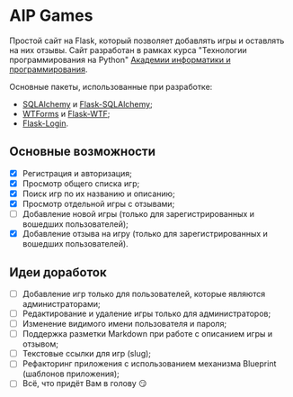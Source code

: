 # AIP Games

Простой сайт на Flask, который позволяет добавлять игры и оставлять на них отзывы.
Сайт разработан в рамках курса "Технологии программирования на Python" 
[Академии информатики и программирования](https://aip.itmo.ru).

Основные пакеты, использованные при разработке:

- [SQLAlchemy](https://www.sqlalchemy.org/) и [Flask-SQLAlchemy](https://flask-sqlalchemy.palletsprojects.com/en/2.x/);
- [WTForms](https://wtforms.readthedocs.io/en/2.3.x/) и [Flask-WTF](https://flask-wtf.readthedocs.io/en/stable/quickstart.html);
- [Flask-Login](https://flask-login.readthedocs.io/en/latest/).

## Основные возможности

- [x] Регистрация и авторизация;
- [x] Просмотр общего списка игр;
- [x] Поиск игр по их названию и описанию;
- [x] Просмотр отдельной игры с отзывами;
- [ ] Добавление новой игры (только для зарегистрированных и вошедших пользователей);
- [x] Добавление отзыва на игру (только для зарегистрированных и вошедших пользователей).

## Идеи доработок

- [ ] Добавление игр только для пользователей, которые являются администраторами;
- [ ] Редактирование и удаление игры только для администраторов;
- [ ] Изменение видимого имени пользователя и пароля;
- [ ] Поддержка разметки Markdown при работе с описанием игры и отзывом;
- [ ] Текстовые ссылки для игр (slug);
- [ ] Рефакторинг приложения с использованием механизма Blueprint (шаблонов приложения);
- [ ] Всё, что придёт Вам в голову :smirk: 